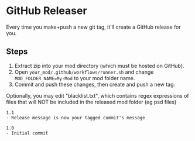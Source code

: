 # GitHub Releaser

Every time you make+push a new git tag, it'll create a GitHub release for you.

## Steps

1. Extract zip into your mod directory (which must be hosted on GitHub).
2. Open `your_mod/.github/workflows/runner.sh` and change `MOD_FOLDER_NAME=My-Mod` to your mod folder name.
3. Commit and push these changes, then create and push a new tag.

Optionally, you may edit "blacklist.txt", which contains regex expressions of files that will NOT be included in the released mod folder (eg psd files)

```text
1.1
- Release message is now your tagged commit's message

1.0 
- Initial commit
```
